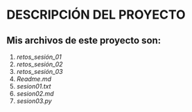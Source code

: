 # DESCRIPCIÓN DEL PROYECTO

## Mis archivos de este proyecto son:

1. *retos_sesión_01*
2. *retos_sesión_02*
3. *retos_sesión_03*
4. *Readme.md*
5. *sesion01.txt*
6. *sesion02.md*
7. *sesion03.py*